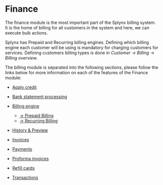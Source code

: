 Finance
=======

The finance module is the most important part of the Splynx billing system. It is the home of billing for all customers in the system and here, we can execute bulk actions.

Splynx has Prepaid and Recurring billing engines. Defining which billing engine each customer will be using is mandatory for charging customers for services. Defining customers billing types is done in _Customer → Billing → Billing overview_.

The billing module is separated into the following sections, please follow the links below for more information on each of the features of the Finance module:


  * [ Apply credit](finance/apply_credit/apply_credit.md)

  * [ Bank statement processing](finance/bank_statement_processing/bank_statement_processing.md)

  * [ Billing engine](finance/billing_engine/billing_engine.md)
    * [→ Prepaid Billing](finance/billing_engine/prepaid_billing/prepaid_billing.md)
    * [→ Recurring Billing](finance/billing_engine/recurring_billing/recurring_billing.md)

  * [ History & Preview](finance/history_and_preview/history_and_preview.md)

  * [ Invoices](finance/invoices/invoices.md)

  * [ Payments](finance/payments/payments.md)

  * [ Proforma invoices](finance/proforma_invoices/proforma_invoices.md)

  * [ Refill cards](finance/refill_cards/refill_cards.md)

  * [ Transactions](finance/transactions/transactions.md)
